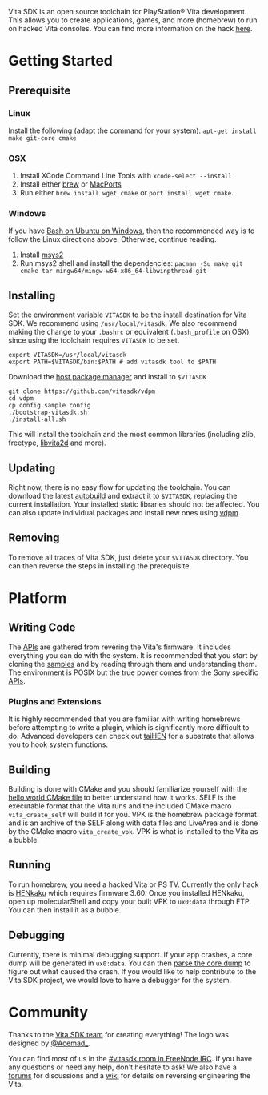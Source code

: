 Vita SDK is an open source toolchain for PlayStation&reg; Vita development. This allows you to create applications, games, and more (homebrew) to run on hacked Vita consoles. You can find more information on the hack [here](https://henkaku.xyz/).

# Getting Started

## Prerequisite

### Linux

Install the following (adapt the command for your system): `apt-get install make git-core cmake`

### OSX

1. Install XCode Command Line Tools with `xcode-select --install`
2. Install either [brew](http://brew.sh) or [MacPorts](https://www.macports.org)
3. Run either `brew install wget cmake` or `port install wget cmake`.

### Windows

If you have [Bash on Ubuntu on Windows](https://msdn.microsoft.com/en-us/commandline/wsl/install_guide), then the recommended way is to follow the Linux directions above. Otherwise, continue reading.

1. Install [msys2](http://repo.msys2.org/distrib/msys2-x86_64-latest.exe)
2. Run msys2 shell and install the dependencies: `pacman -Su make git cmake tar mingw64/mingw-w64-x86_64-libwinpthread-git`

## Installing

Set the environment variable `VITASDK` to be the install destination for Vita SDK. We recommend using `/usr/local/vitasdk`. We also recommend making the change to your `.bashrc` or equivalent (`.bash_profile` on OSX) since using the toolchain requires `VITASDK` to be set.
```
export VITASDK=/usr/local/vitasdk
export PATH=$VITASDK/bin:$PATH # add vitasdk tool to $PATH
```

Download the [host package manager](https://github.com/vitasdk/vdpm) and install to `$VITASDK`
```
git clone https://github.com/vitasdk/vdpm
cd vdpm
cp config.sample config
./bootstrap-vitasdk.sh
./install-all.sh
```

This will install the toolchain and the most common libraries (including zlib, freetype, [libvita2d](https://github.com/xerpi/libvita2d) and more).

## Updating

Right now, there is no easy flow for updating the toolchain. You can download the latest [autobuild](https://github.com/vitasdk/autobuilds/releases) and extract it to `$VITASDK`, replacing the current installation. Your installed static libraries should not be affected. You can also update individual packages and install new ones using [vdpm](https://github.com/vitasdk/vdpm).

## Removing

To remove all traces of Vita SDK, just delete your `$VITASDK` directory. You can then reverse the steps in installing the prerequisite.

# Platform

## Writing Code

The [APIs](https://docs.vitasdk.org/) are gathered from revering the Vita's firmware. It includes everything you can do with the system. It is recommended that you start by cloning the [samples](https://github.com/vitasdk/samples) and by reading through them and understanding them. The environment is POSIX but the true power comes from the Sony specific [APIs](https://docs.vitasdk.org/).

### Plugins and Extensions

It is highly recommended that you are familiar with writing homebrews before attempting to write a plugin, which is significantly more difficult to do. Advanced developers can check out [taiHEN](https://tai.henkaku.xyz/) for a substrate that allows you to hook system functions.

## Building

Building is done with CMake and you should familiarize yourself with the [hello world CMake file](https://github.com/vitasdk/samples/blob/master/hello_world/CMakeLists.txt) to better understand how it works. SELF is the executable format that the Vita runs and the included CMake macro `vita_create_self` will build it for you. VPK is the homebrew package format and is an archive of the SELF along with data files and LiveArea and is done by the CMake macro `vita_create_vpk`. VPK is what is installed to the Vita as a bubble.

## Running

To run homebrew, you need a hacked Vita or PS TV. Currently the only hack is [HENkaku](https://henkaku.xyz/) which requires firmware 3.60. Once you installed HENkaku, open up molecularShell and copy your built VPK to `ux0:data` through FTP. You can then install it as a bubble.

## Debugging

Currently, there is minimal debugging support. If your app crashes, a core dump will be generated in `ux0:data`. You can then [parse the core dump](https://github.com/xyzz/vita-parse-core) to figure out what caused the crash. If you would like to help contribute to the Vita SDK project, we would love to have a debugger for the system.

# Community

Thanks to the [Vita SDK team](https://github.com/orgs/vitasdk/people) for creating everything! The logo was designed by [@Acemad_](https://twitter.com/Acemad_).

You can find most of us in the [#vitasdk room in FreeNode IRC](http://webchat.freenode.net/?channels=%23vitasdk). If you have any questions or need any help, don't hesitate to ask! We also have a [forums](https://forums.vitasdk.org/) for discussions and a [wiki](https://wiki.henkaku.xyz/) for details on reversing engineering the Vita.
